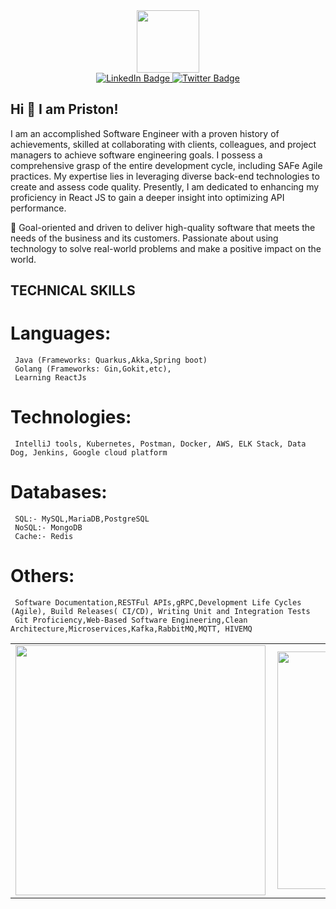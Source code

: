 <div id="header" align="center">
  <img src="https://media.giphy.com/media/M9gbBd9nbDrOTu1Mqx/giphy.gif" width="100"/>
  <div id="badges">
  <a href="https://www.linkedin.com/in/priston-muema-01a528142/">
    <img src="https://img.shields.io/badge/LinkedIn-blue?style=for-the-badge&logo=linkedin&logoColor=white" alt="LinkedIn Badge"/>
  </a>
  <a href="https://twitter.com/PristonMuema">
    <img src="https://img.shields.io/badge/Twitter-blue?style=for-the-badge&logo=twitter&logoColor=white" alt="Twitter Badge"/>
  </a>
</div>
  <img src="https://komarev.com/ghpvc/?username=pristonmuema&style=flat-square&color=blue" alt=""/>
</div>



## Hi 👋 I am Priston!  

I am an accomplished Software Engineer with a proven history of achievements, skilled at collaborating with clients, colleagues, and project managers to achieve software engineering goals. I possess a comprehensive grasp of the entire development cycle, including SAFe Agile practices. My expertise lies in leveraging diverse back-end technologies to create and assess code quality. Presently, I am dedicated to enhancing my proficiency in React JS to gain a deeper insight into optimizing API performance.  

🥅 Goal-oriented and driven to deliver high-quality software that meets the needs of the business and its customers. Passionate about using technology to solve real-world problems and make a positive impact on the world.

## TECHNICAL SKILLS
  # Languages:
     Java (Frameworks: Quarkus,Akka,Spring boot)
     Golang (Frameworks: Gin,Gokit,etc), 
     Learning ReactJs
  # Technologies: 
     IntelliJ tools, Kubernetes, Postman, Docker, AWS, ELK Stack, Data Dog, Jenkins, Google cloud platform
  # Databases:
     SQL:- MySQL,MariaDB,PostgreSQL 
     NoSQL:- MongoDB 
     Cache:- Redis
  # Others:
     Software Documentation,RESTFul APIs,gRPC,Development Life Cycles (Agile), Build Releases( CI/CD), Writing Unit and Integration Tests
     Git Proficiency,Web-Based Software Engineering,Clean Architecture,Microservices,Kafka,RabbitMQ,MQTT, HIVEMQ

<center>
  <table>
  <tr>
      <td><img width="400px" align="left" src="https://github-readme-stats.vercel.app/api?username=pristonmuema&count_private=true&show_icons=true&theme=radical&layout=compact" /></td>
      <td><img width="380px" align="left" src="https://github-readme-stats.vercel.app/api/top-langs/?username=pristonmuema&hide=html&layout=compact&theme=synthwave" /></td>
  
  </tr>   
</table>
</center>
